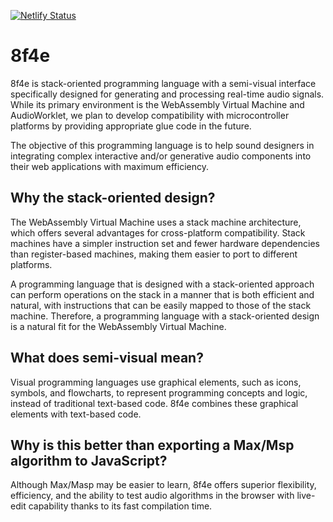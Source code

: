 [![Netlify Status](https://api.netlify.com/api/v1/badges/21e4864c-e37c-4039-85a0-baf88a997c6b/deploy-status)](https://app.netlify.com/sites/8f4e/deploys)

# 8f4e

8f4e is stack-oriented programming language with a semi-visual interface specifically designed for generating and processing real-time audio signals. While its primary environment is the WebAssembly Virtual Machine and AudioWorklet, we plan to develop compatibility with microcontroller platforms by providing appropriate glue code in the future.

The objective of this programming language is to help sound designers in integrating complex interactive and/or generative audio components into their web applications with maximum efficiency.

## Why the stack-oriented design?

The WebAssembly Virtual Machine uses a stack machine architecture, which offers several advantages for cross-platform compatibility. Stack machines have a simpler instruction set and fewer hardware dependencies than register-based machines, making them easier to port to different platforms.

A programming language that is designed with a stack-oriented approach can perform operations on the stack in a manner that is both efficient and natural, with instructions that can be easily mapped to those of the stack machine. Therefore, a programming language with a stack-oriented design is a natural fit for the WebAssembly Virtual Machine.

## What does semi-visual mean?

Visual programming languages use graphical elements, such as icons, symbols, and flowcharts, to represent programming concepts and logic, instead of traditional text-based code. 8f4e combines these graphical elements with text-based code.

## Why is this better than exporting a Max/Msp algorithm to JavaScript?

Although Max/Masp may be easier to learn, 8f4e offers superior flexibility, efficiency, and the ability to test audio algorithms in the browser with live-edit capability thanks to its fast compilation time.
